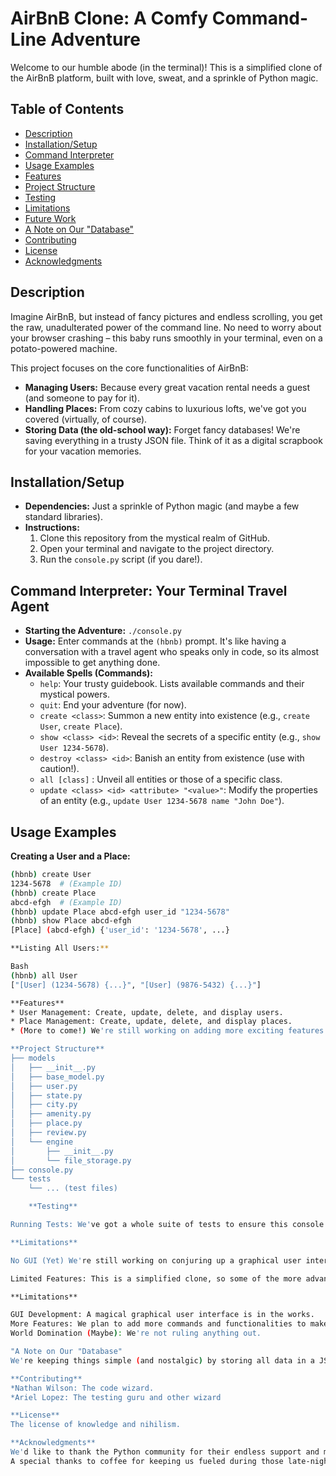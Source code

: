 # AirBnB Clone: A Comfy Command-Line Adventure

Welcome to our humble abode (in the terminal)! This is a simplified clone of the AirBnB platform, built with love, sweat, and a sprinkle of Python magic. 

## Table of Contents

* [Description](#description)
* [Installation/Setup](#installationsetup)
* [Command Interpreter](#command-interpreter-your-terminal-travel-agent)
* [Usage Examples](#usage-examples)
* [Features](#features)
* [Project Structure](#project-structure)
* [Testing](#testing)
* [Limitations](#limitations)
* [Future Work](#future-work)
* [A Note on Our "Database"](#a-note-on-our-database)
* [Contributing](#contributing)
* [License](#license)
* [Acknowledgments](#acknowledgments) 

## Description

Imagine AirBnB, but instead of fancy pictures and endless scrolling, you get the raw, unadulterated power of the command line. No need to worry about your browser crashing – this baby runs smoothly in your terminal, even on a potato-powered machine.

This project focuses on the core functionalities of AirBnB:

* **Managing Users:** Because every great vacation rental needs a guest (and someone to pay for it).
* **Handling Places:** From cozy cabins to luxurious lofts, we've got you covered (virtually, of course).
* **Storing Data (the old-school way):**  Forget fancy databases! We're saving everything in a trusty JSON file. Think of it as a digital scrapbook for your vacation memories.

## Installation/Setup

* **Dependencies:**  Just a sprinkle of Python magic (and maybe a few standard libraries).
* **Instructions:**
    1. Clone this repository from the mystical realm of GitHub.
    2. Open your terminal and navigate to the project directory.
    3. Run the `console.py` script (if you dare!).

## Command Interpreter: Your Terminal Travel Agent

* **Starting the Adventure:** `./console.py`
* **Usage:** Enter commands at the `(hbnb)` prompt. It's like having a conversation with a travel agent who speaks only in code, so its almost impossible to get anything done. 
* **Available Spells (Commands):**
    * `help`: Your trusty guidebook. Lists available commands and their mystical powers.
    * `quit`:  End your adventure (for now).
    * `create <class>`:  Summon a new entity into existence (e.g., `create User`, `create Place`).
    * `show <class> <id>`:  Reveal the secrets of a specific entity (e.g., `show User 1234-5678`).
    * `destroy <class> <id>`: Banish an entity from existence (use with caution!).
    * `all [class]` :  Unveil all entities or those of a specific class.
    * `update <class> <id> <attribute> "<value>"`:  Modify the properties of an entity (e.g., `update User 1234-5678 name "John Doe"`).

## Usage Examples

**Creating a User and a Place:**

```bash
(hbnb) create User
1234-5678  # (Example ID)
(hbnb) create Place
abcd-efgh  # (Example ID)
(hbnb) update Place abcd-efgh user_id "1234-5678"
(hbnb) show Place abcd-efgh
[Place] (abcd-efgh) {'user_id': '1234-5678', ...}

**Listing All Users:**

Bash
(hbnb) all User
["[User] (1234-5678) {...}", "[User] (9876-5432) {...}"]

**Features**
* User Management: Create, update, delete, and display users.
* Place Management: Create, update, delete, and display places.
* (More to come!) We're still working on adding more exciting features to this magical console.

**Project Structure**
├── models
│   ├── __init__.py
│   ├── base_model.py
│   ├── user.py
│   ├── state.py
│   ├── city.py
│   ├── amenity.py
│   ├── place.py
│   ├── review.py
│   └── engine
│       ├── __init__.py
│       └── file_storage.py
├── console.py
└── tests
    └── ... (test files)

	**Testing**

Running Tests: We've got a whole suite of tests to ensure this console doesn't go haywire. Run them using python3 -m unittest discover tests.

**Limitations**

No GUI (Yet) We're still working on conjuring up a graphical user interface. For now, you will have to embrace the retro charm of the command line.

Limited Features: This is a simplified clone, so some of the more advanced AirBnB features might be missing (but hey, we are getting there!)

**Limitations**

GUI Development: A magical graphical user interface is in the works.
More Features: We plan to add more commands and functionalities to make this console truly enchanting.
World Domination (Maybe): We're not ruling anything out.

"A Note on Our "Database"
We're keeping things simple (and nostalgic) by storing all data in a JSON file. Think of it as a vintage travel journal, but instead of handwritten notes, it's filled with neatly formatted data.

**Contributing**
*Nathan Wilson: The code wizard.
*Ariel Lopez: The testing guru and other wizard

**License**
The license of knowledge and nihilism.

**Acknowledgments**
We'd like to thank the Python community for their endless support and magical spells (libraries).
A special thanks to coffee for keeping us fueled during those late-night coding sessions.
